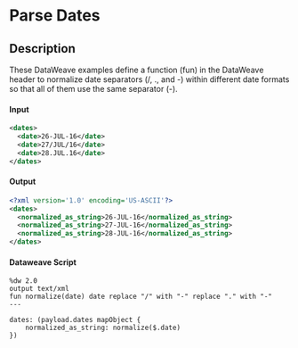 # Parse Dates 

## Description

These DataWeave examples define a function (fun) in the DataWeave header to normalize date separators (/, ., and -) within different date formats so that all of them use the same separator (-).

#### Input
``` xml
<dates>
  <date>26-JUL-16</date>
  <date>27/JUL/16</date>
  <date>28.JUL.16</date>
</dates>
```
#### Output

``` xml
<?xml version='1.0' encoding='US-ASCII'?>
<dates>
  <normalized_as_string>26-JUL-16</normalized_as_string>
  <normalized_as_string>27-JUL-16</normalized_as_string>
  <normalized_as_string>28-JUL-16</normalized_as_string>
</dates>
```

#### Dataweave Script

```
%dw 2.0
output text/xml
fun normalize(date) date replace "/" with "-" replace "." with "-"
---

dates: (payload.dates mapObject {
    normalized_as_string: normalize($.date)
})
```
